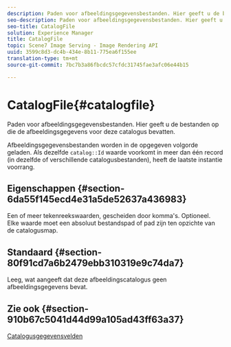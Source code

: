 ```yaml
---
description: Paden voor afbeeldingsgegevensbestanden. Hier geeft u de bestanden op die de afbeeldingsgegevens voor deze catalogus bevatten.
seo-description: Paden voor afbeeldingsgegevensbestanden. Hier geeft u de bestanden op die de afbeeldingsgegevens voor deze catalogus bevatten.
seo-title: CatalogFile
solution: Experience Manager
title: CatalogFile
topic: Scene7 Image Serving - Image Rendering API
uuid: 3599c8d3-dc4b-434e-8b11-775ea6f155ee
translation-type: tm+mt
source-git-commit: 7bc7b3a86fbcdc57cfdc31745fae3afc06e44b15

---
```



# CatalogFile{#catalogfile}

Paden voor afbeeldingsgegevensbestanden. Hier geeft u de bestanden op die de afbeeldingsgegevens voor deze catalogus bevatten.

Afbeeldingsgegevensbestanden worden in de opgegeven volgorde geladen. Als dezelfde `catalog::Id` waarde voorkomt in meer dan één record (in dezelfde of verschillende catalogusbestanden), heeft de laatste instantie voorrang.

## Eigenschappen {#section-6da55f145ecd4e31a5de52637a436983}

Een of meer tekenreekswaarden, gescheiden door komma&#39;s. Optioneel. Elke waarde moet een absoluut bestandspad of pad zijn ten opzichte van de catalogusmap.

## Standaard {#section-80f91cd7a6b2479ebb310319e9c74da7}

Leeg, wat aangeeft dat deze afbeeldingscatalogus geen afbeeldingsgegevens bevat.

## Zie ook {#section-910b67c5041d44d99a105ad43ff63a37}

[Catalogusgegevensvelden](../../../../../is-api/image-catalog/image-serving-api-ref/c-image-catalog-reference/c-overview/c-catalog-data-fields/c-catalog-data-fields.md#concept-b19581028ec44f98b9f5943624403d29)
